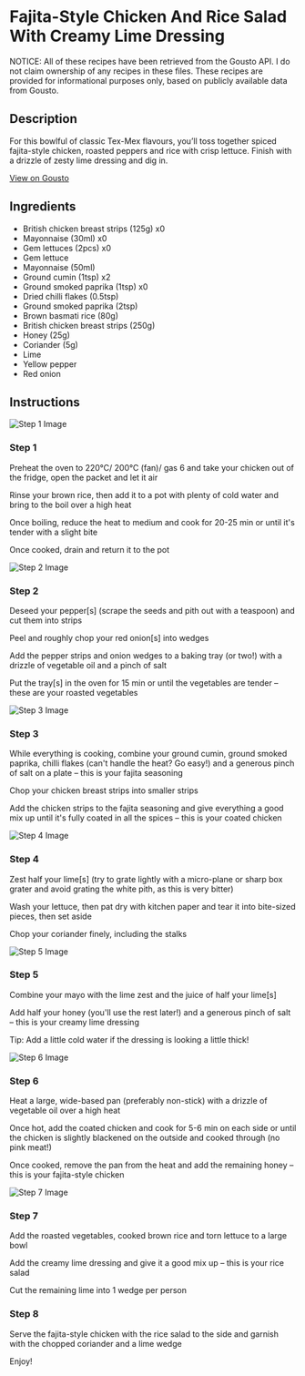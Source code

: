 # Fajita-Style Chicken And Rice Salad With Creamy Lime Dressing

NOTICE: All of these recipes have been retrieved from the Gousto API. I do not claim ownership of any recipes in these files. These recipes are provided for informational purposes only, based on publicly available data from Gousto.

## Description

For this bowlful of classic Tex-Mex flavours, you’ll toss together spiced fajita-style chicken, roasted peppers and rice with crisp lettuce. Finish with a drizzle of zesty lime dressing and dig in.

[View on Gousto](https://www.gousto.co.uk/recipes/cookbook/chicken-fajita-rice-salad-with-creamy-lime-dressing)

## Ingredients

- British chicken breast strips (125g) x0
- Mayonnaise (30ml) x0
- Gem lettuces (2pcs) x0
- Gem lettuce
- Mayonnaise (50ml)
- Ground cumin (1tsp) x2
- Ground smoked paprika (1tsp) x0
- Dried chilli flakes (0.5tsp)
- Ground smoked paprika (2tsp)
- Brown basmati rice (80g)
- British chicken breast strips (250g)
- Honey (25g)
- Coriander (5g)
- Lime
- Yellow pepper
- Red onion

## Instructions

![Step 1 Image](https://production-media.gousto.co.uk/cms/recipe-step-image/Step-1-copy-1654602532584-x200.jpg)

### Step 1

Preheat the oven to 220°C/ 200°C (fan)/ gas 6 and take your chicken out of the fridge, open the packet and let it air

Rinse your brown rice, then add it to a pot with plenty of cold water and bring to the boil over a high heat

Once boiling, reduce the heat to medium and cook for 20-25 min or until it's tender with a slight bite

Once cooked, drain and return it to the pot

![Step 2 Image](https://production-media.gousto.co.uk/cms/recipe-step-image/Step-2-copy-1654602545031-x200.jpg)

### Step 2

Deseed your pepper[s] (scrape the seeds and pith out with a teaspoon) and cut them into strips

Peel and roughly chop your red onion[s]<span class="text-danger"> </span>into wedges

Add the pepper strips and onion wedges to a baking tray (or two!) with a drizzle of vegetable oil and a pinch of salt

Put the tray[s] in the oven for 15 min or until the vegetables are tender – these are your roasted vegetables

![Step 3 Image](https://production-media.gousto.co.uk/cms/recipe-step-image/Step-3-1690536092939-x200.jpg)

### Step 3

While everything is cooking, combine your ground cumin, ground smoked paprika, chilli flakes (can't handle the heat? Go easy!) and a generous pinch of salt on a plate – this is your fajita seasoning

Chop your chicken breast strips into smaller strips

Add the chicken strips to the fajita seasoning and give everything a good mix up until it's fully coated in all the spices – this is your coated chicken

![Step 4 Image](https://production-media.gousto.co.uk/cms/recipe-step-image/Step-4-1654602558649-x200.jpg)

### Step 4

Zest half your lime[s] (try to grate lightly with a micro-plane or sharp box grater and avoid grating the white pith, as this is very bitter)

Wash your lettuce, then pat dry with kitchen paper and tear it into bite-sized pieces, then set aside

Chop your coriander finely, including the stalks

![Step 5 Image](https://production-media.gousto.co.uk/cms/recipe-step-image/Step-5-1654602565267-x200.jpg)

### Step 5

Combine your mayo with the lime zest and the juice of half your lime[s]

Add half your honey (you'll use the rest later!) and a generous pinch of salt – this is your creamy lime dressing

Tip: Add a little<span class="text-danger"> </span>cold water if the dressing is looking a little thick!

![Step 6 Image](https://production-media.gousto.co.uk/cms/recipe-step-image/Step-6-1690536098080-x200.jpg)

### Step 6

Heat a large, wide-based pan (preferably non-stick) with a drizzle of vegetable oil over a high heat

Once hot, add the coated chicken and cook for 5-6 min on each side or until the chicken is slightly blackened on the outside and cooked through (no pink meat!)

Once cooked, remove the pan from the heat and add the remaining honey – this is your fajita-style chicken

![Step 7 Image](https://production-media.gousto.co.uk/cms/recipe-step-image/Step-7-1654602580398-x200.jpg)

### Step 7

Add the roasted vegetables, cooked brown rice and torn lettuce to a large bowl

Add the creamy lime dressing and give it a good mix up – this is your rice salad

Cut the remaining lime into 1 wedge per person

### Step 8

Serve the fajita-style chicken with the rice salad to the side and garnish with the chopped coriander and a lime wedge

Enjoy!

